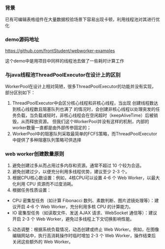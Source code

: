 ### 背景
已有可编辑表格组件在大量数据校验场景下容易出现卡顿，利用线程池对其进行优化

### demo源码地址
https://github.com/frontStudent/webworker-examples

这个demo中是用项目中同样的线程池去做了一些耗时计算工作

### 与java线程池ThreadPoolExecutor在设计上的区别
WorkerPool在设计上相对简陋，很多ThreadPoolExecutor的功能并没有实现，部分区别如下：
1. ThreadPoolExecutor中会区分核心线程和非核心线程，当出现 创建线程数达到核心线程数且阻塞队列也满了 的情况时，会创建非核心线程以处理突发的任务负载，当负载减轻时，非核心线程会在空闲超时（keepAliveTime）后被销毁，从而释放资源。
但我们这个WorkerPool并没有这样的机制，内部的worker数量一直都是由外部传参固定的；
2. WorkerPool中的阻塞队列采取最简单的FCFS策略，而ThreadPoolExecutor中提供了多种阻塞队列策略可供选择

### web worker创建数量原则
1. 避免创建过多从而占用过多内存和资源。通常不超过 10 个较为合适。
2. 避免创建过少，以便充分利用多线程优势，建议至少 2-3 个。
3. 根据CPU核心数设置：例如，4核CPU可以设置 4-6 个 Web Worker，以最大化利用 CPU 资源而不过度消耗。
4. 根据任务性质设置：
- CPU 密集型任务（如计算 Fibonacci 数列、素数判断、图片滤镜处理等）：建议开启 4-6 个 Web Worker，充分利用多核 CPU 的计算能力。
- IO 密集型任务（如读取文件、发送 AJAX 请求、WebSocket 通信等）：建议开启 2-3 个 Web Worker，避免过多线程上下文切换影响性能。
5. 动态调整：根据系统负载情况，动态创建或终止 Web Worker。例如，在图像编辑网站中，执行高消耗操作时临时增加 2-3 个 Web Worker，操作结束后关闭这些额外的 Web Worker。